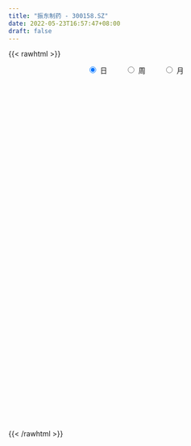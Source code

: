 ```yaml
---
title: "振东制药 - 300158.SZ"
date: 2022-05-23T16:57:47+08:00
draft: false
---
```

{{< rawhtml >}}
    <div style="text-align: center">
        <label style="padding: 1rem;"><input style="margin-right: .5rem" type="radio" name="period" value="D" checked onclick="period_change(this)">日</label>
        <label style="padding: 1rem;"><input style="margin-right: .5rem" type="radio" name="period" value="W" onclick="period_change(this)">周</label>
        <label style="padding: 1rem;"><input style="margin-right: .5rem" type="radio" name="period" value="M" onclick="period_change(this)">月</label>
    </div>
    <div id="chart" style="height: 700px;"></div> 
    <script type="text/javascript">
        const D_v = [187372.11,435816.3,481712.44,373388.53,862903.85,684160.0600000001,490644.81,270395.59,404638.07,330058.01,315285.0,208028.42,206273.0,230568.99,181772.31,1501923.1899999999,1942262.3,1298292.6599999999,802244.9,701456.05,414186.06,591129.63,515499.44,567200.35,331529.0,250681.24,315321.6,1259534.3400000001,1371153.25,1071301.6499999999,1001221.05,903394.89,1017402.41,678546.25,558530.2,1041374.0,597211.0,473704.04,517817.9,332026.0,816526.04,617805.73,520597.0,738747.05,929931.6800000001,537298.26,299850.9,371701.0,325880.0,388820.2,416044.11,279428.14,263139.0,370698.0,380122.64,363504.69,257980.21,386065.19,307469.89,277638.71,483541.0,310910.9,267253.0,490697.0,255693.25,203969.0,193913.51,438250.91,443692.0,867747.37,644217.02,341361.04,584770.37,396962.0,269991.0,300905.0,297511.02,257418.0,209045.26,167449.11,212184.0,288169.0,416646.0,504096.13,366998.0,330734.8,271011.82,291546.04,427141.09,351601.02,347449.02,270726.02,320759.83,254305.01,287122.0,245886.0,206263.0,202405.01,175539.4,242186.01,175001.12,186436.31,124552.4,142821.0,145856.4,120983.0,142077.15,181657.0,143133.0,138695.0,85225.0,155113.0,168580.5,271656.02,366972.0,246385.0,189763.0,102504.88,187600.0,341066.0,414706.05,291763.55,205672.55,137992.0,295846.75,330180.52,267515.52,248275.79,383242.96,215072.0,261087.15,283921.04,173009.04,200755.0,141848.0,224167.0,272110.0,210445.11,203222.11,134452.0,216558.54,192479.0,144559.1,608239.15,289512.1,246535.0,234774.0,181329.39,153411.24,157407.0,169106.24,448786.65,231062.02,133247.47,489730.41,604360.6800000001,663703.4,834064.7,595020.02,628591.99,955981.9300000001,604255.0,451486.6,765331.83,597882.62,558477.55,904820.67,687654.26,604332.5,447002.9,493053.49,285588.0,326569.0,248323.79,250394.0,227035.65,265625.0,233448.02,171782.0,595179.97,390287.12,431991.5,294416.54,381000.05,298350.0,266950.64,190004.0,211497.02,147691.33,261294.04,272364.31,213767.52,435363.18,287400.53,1644916.47,1191069.0800000001,691601.86,806702.87,620867.66,528670.0,498723.64,507465.0,384354.22,675053.7,785326.14,739798.0,617625.0,1093040.03,648646.36,837376.77,634498.63,481948.09,1083789.9099999999,1095014.75,931453.91,1167681.71,1149812.3,2173372.6099999999,2517256.1699999999,1999877.04,1782473.8799999999,1928100.24,1366351.78,1049812.27,1310263.26,897780.25,705818.03,699227.24,520066.95,737002.01,539259.7,951371.95,677139.0,1335858.78,1432089.26,967856.49,1266192.01,1010327.92,1135921.29,1094292.5900000001,901185.71,933103.59,626525.9300000001,656747.87,1389547.75,1016556.8,503788.8,392892.41,382191.42,359781.8]
const D_histogram = [0.0,0.0071092877,0.0149671367,0.0119480778,0.0415798236,0.0464281196,0.0420133098,0.0290883534,0.0251805945,0.0209136952,0.0136876195,0.0073858484,-0.0028221594,-0.0039028938,-0.0025540897,0.0525384288,0.0793028677,0.0622667211,0.0521092154,0.0255723129,0.0121573302,0.0119692768,0.0051782867,-0.0207552519,-0.0448038313,-0.0557591118,-0.0544495768,0.0035317634,0.0488928046,0.0939311587,0.1361921857,0.174665268,0.167097482,0.1541920842,0.1205185698,0.0969016711,0.0666993738,0.0409929599,0.0150381641,-0.0131028033,-0.0329466817,-0.0330539097,-0.0418077496,-0.0453565119,-0.0343193497,-0.0458216886,-0.0625880443,-0.0638845205,-0.0634271042,-0.0579143558,-0.0666526901,-0.0779633625,-0.088673429,-0.1135916514,-0.1400937648,-0.1323055706,-0.1208792873,-0.0978980198,-0.072497722,-0.0505829532,-0.0175018645,-0.0117270442,0.0011180494,0.0162764648,0.0234249508,0.0256034751,0.0264088962,0.0430416974,0.0527979937,0.0259525083,-0.0004243647,-0.029437908,-0.0210997362,-0.0127710379,-0.0110843778,-0.0227371349,-0.0344172179,-0.0473446067,-0.0463495672,-0.0485724618,-0.0415509866,-0.0275727965,-0.0027055556,0.0276893161,0.0440655601,0.0578885464,0.0601350927,0.064564826,0.0714322294,0.0778432835,0.0659560048,0.0474504008,0.022742037,-0.0026642383,-0.0349494129,-0.0673425964,-0.0921189517,-0.1193618531,-0.1202087467,-0.105162787,-0.0943104673,-0.09130349,-0.0819888798,-0.0704772283,-0.0677443903,-0.0598197223,-0.044542107,-0.02487015,-0.0116828445,-0.0051647228,0.0012148745,0.0100869167,0.0171166304,0.0041216369,0.0234666289,0.0386887597,0.0397447717,0.0395551638,0.0355945254,0.042019908,0.0603617627,0.0743840855,0.080416508,0.0770550049,0.0818971031,0.0836675773,0.0822592821,0.0836014596,0.0611348816,0.0427676507,0.0249187086,0.0145914447,0.008025314,0.0022024478,-0.0033393445,-0.0088982401,-0.0049153706,-0.0029288663,-0.0047225585,-0.0058643452,-0.0104108057,-0.0134277069,-0.0133507158,0.0037528286,0.0116692912,0.0109608068,0.0092300409,0.0015803009,-0.0040340069,-0.010985507,-0.0159542329,-0.0422237045,-0.0531588935,-0.0571899323,-0.0473175062,-0.0169894574,0.0192607353,0.0495056274,0.0635923525,0.0793039598,0.1081569269,0.0992555893,0.0936642035,0.08682558,0.0808272354,0.0783958684,0.0893234629,0.0597420119,0.0455475555,0.0246302465,-0.0086948495,-0.0290762861,-0.0445880801,-0.0580729543,-0.073819645,-0.0977696543,-0.0996261997,-0.1116123649,-0.1091346014,-0.1174025327,-0.1103193553,-0.0791519361,-0.0586441913,-0.0647129581,-0.0651034252,-0.0637060484,-0.0567446295,-0.0543107466,-0.0464540511,-0.0287014615,-0.0260204097,-0.0163511339,-0.0154009021,-0.0063243833,0.0695872202,0.1045262748,0.1287285192,0.1412311557,0.1323024898,0.1042746756,0.0567644664,0.0081536573,-0.0138432944,-0.0097037584,0.0038133925,0.0035435035,0.0082441627,0.0415454859,0.0574093316,0.0837301936,0.0708154304,0.0610359999,0.0914965862,0.1274024478,0.1169151777,0.1544182912,0.1506768818,0.2399951459,0.3586018317,0.4059190823,0.363353688,0.3450716508,0.2503290746,0.1708601209,0.0425377702,-0.0276480743,-0.0834032369,-0.1513024234,-0.1903556221,-0.2399395882,-0.2842348709,-0.3431393519,-0.4044205556,-0.3415611565,-0.2821350093,-0.2530961227,-0.1740663415,-0.0970926801,-0.0538884421,-0.0437563418,-0.0566991587,-0.0794681139,-0.0891522464,-0.1071549804,-0.0596224381,-0.0742014061,-0.0935921065,-0.1064726034,-0.1073347983,-0.0984597891]
const D_fast = [0.0,0.0088866097,0.0204862428,0.0204542033,0.0604809051,0.0769362309,0.0830247485,0.0773718806,0.0797592703,0.0807207948,0.076916624,0.072461315,0.0615477673,0.0594913095,0.0602015912,0.1284287168,0.1750188726,0.1735494064,0.1764192046,0.1562753803,0.1458997302,0.1487039959,0.1432075775,0.1120852259,0.0768356886,0.0519406302,0.039637771,0.098502052,0.1560862944,0.2246074382,0.3009165116,0.3830559109,0.4172624955,0.4429051187,0.4393612467,0.4399697658,0.4264423119,0.410984138,0.3887888833,0.357372215,0.3292916662,0.3209209608,0.3017151835,0.2868272932,0.289284618,0.2663268569,0.2339134901,0.2166458838,0.201246524,0.1922806835,0.1668791767,0.1360776636,0.1031992399,0.0498831046,-0.0116424499,-0.0369306484,-0.0557241869,-0.0572174243,-0.0499415571,-0.0406725265,-0.011966904,-0.0091238447,0.0040007613,0.0232282928,0.0362330165,0.0448124096,0.0522200547,0.0796132803,0.102569075,0.0822117166,0.0557287525,0.0193557322,0.02241897,0.0275549088,0.0264704745,0.0091334336,-0.0111509538,-0.0359144943,-0.0465068467,-0.0608728566,-0.0642391282,-0.0571541372,-0.0329632851,0.0043539156,0.0317465496,0.0600416725,0.077321992,0.0978929318,0.1226183925,0.1484902676,0.15309199,0.1464489863,0.1274261317,0.1013537968,0.0603312689,0.0111024363,-0.0367036568,-0.0937870215,-0.1246861018,-0.1359308388,-0.148656136,-0.1684750311,-0.1796576409,-0.1857652965,-0.1999685561,-0.2069988187,-0.2028567302,-0.1894023106,-0.1791357162,-0.1739087752,-0.1672254592,-0.155831688,-0.1445228166,-0.1564874009,-0.1312757516,-0.1063814309,-0.095389226,-0.085690043,-0.0807520501,-0.0638216904,-0.030389395,0.0022289492,0.0283654986,0.0442677468,0.0695841207,0.0922714892,0.1114280145,0.133670557,0.1264876993,0.1188123812,0.1071931162,0.1005137135,0.0959539113,0.090681657,0.0843050286,0.076521573,0.0792755998,0.0805298875,0.0775555558,0.0749476827,0.0677985208,0.0614246929,0.058164005,0.0762057565,0.0870395419,0.0890712593,0.0896480036,0.0823933388,0.0757705292,0.0660726524,0.0571153683,0.0202899706,-0.0039349419,-0.0222634637,-0.0242204142,0.0018602703,0.0429256468,0.0855469458,0.1155317591,0.1510693562,0.2069615551,0.2228741148,0.2406987799,0.2555665514,0.2697750157,0.2869426157,0.3202010759,0.305555128,0.3027475604,0.2879878131,0.2524890046,0.2248384965,0.1981796825,0.1701765698,0.1359749678,0.087582545,0.0608194497,0.0209301932,-0.0038756937,-0.0414942581,-0.0619909196,-0.0506114844,-0.0447647874,-0.0670117937,-0.0836781172,-0.0982072525,-0.1054319909,-0.1165757946,-0.1203326119,-0.1097553876,-0.1135794383,-0.1079979459,-0.1108979397,-0.1034025167,-0.0100941082,0.0509765151,0.1073608893,0.1551713148,0.1793182713,0.177359126,0.1440400334,0.0974676386,0.0720098633,0.0737234597,0.0881939587,0.0888099456,0.0955716454,0.1392593402,0.1694755188,0.2167289292,0.2215180236,0.226997593,0.2803323258,0.3480887994,0.3668303237,0.44293801,0.4768658211,0.6261828717,0.8344400154,0.9832370366,1.0315100642,1.0994959398,1.0673356322,1.0305817088,0.9128938006,0.8357959375,0.7591899657,0.6534651733,0.5668230691,0.457254206,0.3419002055,0.1972108866,0.0348245439,0.0122936539,0.0011860489,-0.0330490953,0.0024641006,0.055164592,0.0848967195,0.0840897342,0.0569721277,0.014336144,-0.01763605,-0.0624275291,-0.0298005964,-0.0629299159,-0.1057186429,-0.1452172907,-0.1729131852,-0.1886531232]
const D_slow = [0.0,0.0017773219,0.0055191061,0.0085061256,0.0189010815,0.0305081114,0.0410114388,0.0482835272,0.0545786758,0.0598070996,0.0632290045,0.0650754666,0.0643699267,0.0633942033,0.0627556809,0.075890288,0.095716005,0.1112826852,0.1243099891,0.1307030673,0.1337423999,0.1367347191,0.1380292908,0.1328404778,0.12163952,0.107699742,0.0940873478,0.0949702887,0.1071934898,0.1306762795,0.1647243259,0.2083906429,0.2501650134,0.2887130345,0.3188426769,0.3430680947,0.3597429382,0.3699911781,0.3737507192,0.3704750183,0.3622383479,0.3539748705,0.3435229331,0.3321838051,0.3236039677,0.3121485455,0.2965015344,0.2805304043,0.2646736282,0.2501950393,0.2335318668,0.2140410261,0.1918726689,0.163474756,0.1284513148,0.0953749222,0.0651551004,0.0406805954,0.0225561649,0.0099104266,0.0055349605,0.0026031995,0.0028827118,0.006951828,0.0128080657,0.0192089345,0.0258111585,0.0365715829,0.0497710813,0.0562592084,0.0561531172,0.0487936402,0.0435187062,0.0403259467,0.0375548522,0.0318705685,0.023266264,0.0114301124,-0.0001572794,-0.0123003949,-0.0226881415,-0.0295813407,-0.0302577296,-0.0233354005,-0.0123190105,0.0021531261,0.0171868993,0.0333281058,0.0511861631,0.070646984,0.0871359852,0.0989985854,0.1046840947,0.1040180351,0.0952806819,0.0784450328,0.0554152948,0.0255748316,-0.0044773551,-0.0307680519,-0.0543456687,-0.0771715412,-0.0976687611,-0.1152880682,-0.1322241658,-0.1471790964,-0.1583146231,-0.1645321606,-0.1674528717,-0.1687440524,-0.1684403338,-0.1659186046,-0.161639447,-0.1606090378,-0.1547423806,-0.1450701906,-0.1351339977,-0.1252452068,-0.1163465754,-0.1058415984,-0.0907511577,-0.0721551364,-0.0520510094,-0.0327872581,-0.0123129824,0.008603912,0.0291687325,0.0500690974,0.0653528178,0.0760447304,0.0822744076,0.0859222688,0.0879285973,0.0884792092,0.0876443731,0.0854198131,0.0841909704,0.0834587538,0.0822781142,0.0808120279,0.0782093265,0.0748523998,0.0715147208,0.072452928,0.0753702507,0.0781104525,0.0804179627,0.0808130379,0.0798045362,0.0770581594,0.0730696012,0.0625136751,0.0492239517,0.0349264686,0.0230970921,0.0188497277,0.0236649115,0.0360413184,0.0519394065,0.0717653965,0.0988046282,0.1236185255,0.1470345764,0.1687409714,0.1889477803,0.2085467473,0.2308776131,0.245813116,0.2572000049,0.2633575666,0.2611838542,0.2539147826,0.2427677626,0.2282495241,0.2097946128,0.1853521992,0.1604456493,0.1325425581,0.1052589078,0.0759082746,0.0483284357,0.0285404517,0.0138794039,-0.0022988356,-0.0185746919,-0.034501204,-0.0486873614,-0.0622650481,-0.0738785608,-0.0810539262,-0.0875590286,-0.0916468121,-0.0954970376,-0.0970781334,-0.0796813284,-0.0535497597,-0.0213676299,0.013940159,0.0470157815,0.0730844504,0.087275567,0.0893139813,0.0858531577,0.0834272181,0.0843805662,0.0852664421,0.0873274828,0.0977138542,0.1120661872,0.1329987356,0.1507025932,0.1659615931,0.1888357397,0.2206863516,0.249915146,0.2885197188,0.3261889393,0.3861877258,0.4758381837,0.5773179543,0.6681563763,0.754424289,0.8170065576,0.8597215879,0.8703560304,0.8634440118,0.8425932026,0.8047675967,0.7571786912,0.6971937942,0.6261350764,0.5403502385,0.4392450996,0.3538548104,0.2833210581,0.2200470274,0.1765304421,0.152257272,0.1387851615,0.1278460761,0.1136712864,0.0938042579,0.0715161963,0.0447274512,0.0298218417,0.0112714902,-0.0121265364,-0.0387446873,-0.0655783869,-0.0901933341]
const D_data = [['2021-05-12', 4.0325, 4.0102, 3.9211, 4.0547],['2021-05-13', 4.0102, 4.1216, 3.9953, 4.2033],['2021-05-14', 4.1661, 4.181, 4.1439, 4.3444],['2021-05-17', 4.181, 4.0696, 4.0102, 4.2256],['2021-05-18', 4.0696, 4.5746, 3.9953, 4.6934],['2021-05-19', 4.4335, 4.3964, 4.3369, 4.4855],['2021-05-20', 4.3889, 4.3221, 4.2701, 4.5003],['2021-05-21', 4.2701, 4.2033, 4.1958, 4.3444],['2021-05-24', 4.3518, 4.2998, 4.2701, 4.4929],['2021-05-25', 4.2478, 4.2998, 4.1958, 4.3369],['2021-05-26', 4.3595, 4.2542, 4.2542, 4.4196],['2021-05-27', 4.2392, 4.2467, 4.2242, 4.3144],['2021-05-28', 4.2392, 4.164, 4.1265, 4.2768],['2021-05-31', 4.2166, 4.2542, 4.2091, 4.3519],['2021-06-01', 4.2542, 4.2918, 4.2091, 4.3068],['2021-06-02', 5.1487, 5.1487, 4.9683, 5.1487],['2021-06-03', 5.4117, 5.081, 4.9307, 5.4418],['2021-06-04', 4.9382, 4.63, 4.63, 5.1261],['2021-06-07', 4.6376, 4.7052, 4.5699, 4.7954],['2021-06-08', 4.6601, 4.4497, 4.4497, 4.6977],['2021-06-09', 4.5098, 4.5398, 4.4572, 4.5774],['2021-06-10', 4.63, 4.6977, 4.5774, 4.8631],['2021-06-11', 4.6451, 4.6225, 4.5624, 4.8255],['2021-06-15', 4.3745, 4.3068, 4.2768, 4.4497],['2021-06-16', 4.2918, 4.1866, 4.134, 4.3144],['2021-06-17', 4.134, 4.2317, 4.1189, 4.2768],['2021-06-18', 4.2542, 4.3294, 4.2542, 4.4046],['2021-06-21', 4.3895, 5.1938, 4.367, 5.1938],['2021-06-22', 5.3065, 5.3516, 5.1261, 5.5395],['2021-06-23', 5.4117, 5.6673, 5.4042, 5.7725],['2021-06-24', 5.6598, 5.983, 5.6598, 6.5091],['2021-06-25', 6.0356, 6.3062, 5.8778, 6.4039],['2021-06-28', 6.2611, 5.983, 5.9003, 6.5016],['2021-06-29', 6.0882, 6.0281, 5.6372, 6.1108],['2021-06-30', 6.0657, 5.7951, 5.7575, 6.1258],['2021-07-01', 5.9003, 5.9003, 5.7049, 6.3813],['2021-07-02', 5.8702, 5.7876, 5.7124, 6.0882],['2021-07-05', 5.7575, 5.7876, 5.7199, 6.0055],['2021-07-06', 5.8477, 5.7199, 5.5019, 5.8627],['2021-07-07', 5.7575, 5.5996, 5.5621, 5.7725],['2021-07-08', 5.7199, 5.6072, 5.5921, 6.0732],['2021-07-09', 5.6297, 5.8251, 5.5996, 5.9755],['2021-07-12', 5.7951, 5.7124, 5.6898, 5.9153],['2021-07-13', 5.8251, 5.7575, 5.6898, 6.0657],['2021-07-14', 5.6447, 5.9755, 5.3817, 6.1634],['2021-07-15', 5.8627, 5.7049, 5.6297, 5.9379],['2021-07-16', 5.6372, 5.5621, 5.4944, 5.7349],['2021-07-19', 5.5245, 5.6974, 5.4869, 5.8251],['2021-07-20', 5.7049, 5.7049, 5.6523, 5.9304],['2021-07-21', 5.6748, 5.7725, 5.6523, 5.9003],['2021-07-22', 5.7349, 5.5696, 5.5245, 5.7725],['2021-07-23', 5.5245, 5.4568, 5.3967, 5.6147],['2021-07-26', 5.4869, 5.3666, 5.2689, 5.6072],['2021-07-27', 5.3291, 5.0359, 4.9683, 5.3892],['2021-07-28', 5.0059, 4.7954, 4.6601, 5.0585],['2021-07-29', 4.8555, 5.081, 4.8555, 5.1562],['2021-07-30', 5.1111, 5.0885, 4.9683, 5.1487],['2021-08-02', 5.081, 5.2464, 4.9608, 5.3441],['2021-08-03', 5.2088, 5.3441, 5.1863, 5.4042],['2021-08-04', 5.3591, 5.3817, 5.2464, 5.4644],['2021-08-05', 5.4117, 5.6447, 5.3892, 5.6974],['2021-08-06', 5.5621, 5.3967, 5.3591, 5.5771],['2021-08-09', 5.3366, 5.532, 5.3215, 5.6297],['2021-08-10', 5.6974, 5.6447, 5.5771, 5.9755],['2021-08-11', 5.6447, 5.6222, 5.5621, 5.6974],['2021-08-12', 5.6447, 5.6072, 5.5395, 5.75],['2021-08-13', 5.6372, 5.6222, 5.5395, 5.7049],['2021-08-16', 5.6673, 5.9003, 5.6598, 6.0431],['2021-08-17', 5.9003, 5.9304, 5.7425, 6.0882],['2021-08-18', 6.1032, 5.4644, 5.2614, 6.2611],['2021-08-19', 5.3666, 5.3441, 5.0059, 5.517],['2021-08-20', 5.3366, 5.1562, 5.1186, 5.3967],['2021-08-23', 5.1938, 5.5546, 5.1261, 5.6372],['2021-08-24', 5.5621, 5.5921, 5.4644, 5.6974],['2021-08-25', 5.5696, 5.532, 5.4944, 5.6372],['2021-08-26', 5.5546, 5.3291, 5.314, 5.5546],['2021-08-27', 5.299, 5.2464, 5.1412, 5.3215],['2021-08-30', 5.2389, 5.1336, 5.1036, 5.314],['2021-08-31', 5.1111, 5.2389, 5.081, 5.2764],['2021-09-01', 5.2163, 5.1562, 5.1186, 5.2539],['2021-09-02', 5.1186, 5.2464, 5.081, 5.2915],['2021-09-03', 5.3215, 5.3591, 5.299, 5.5095],['2021-09-06', 5.4794, 5.5846, 5.3742, 5.6372],['2021-09-07', 5.547, 5.8101, 5.517, 5.998],['2021-09-08', 5.8101, 5.7876, 5.6974, 5.9228],['2021-09-09', 5.7876, 5.8778, 5.75, 5.9755],['2021-09-10', 5.8477, 5.8251, 5.765, 5.9755],['2021-09-13', 5.871, 5.9243, 5.8177, 6.0081],['2021-09-14', 5.9243, 6.0462, 5.8939, 6.2289],['2021-09-15', 5.97, 6.1452, 5.9243, 6.2518],['2021-09-16', 6.0995, 5.97, 5.9396, 6.2061],['2021-09-17', 6.0005, 5.8634, 5.772, 6.0005],['2021-09-22', 5.5741, 5.7111, 5.4903, 5.7568],['2021-09-23', 5.8863, 5.5893, 5.5588, 5.8863],['2021-09-24', 5.5969, 5.3456, 5.3075, 5.6045],['2021-09-27', 5.338, 5.14, 5.0791, 5.3761],['2021-09-28', 5.1019, 5.0258, 4.9877, 5.1781],['2021-09-29', 4.9953, 4.7745, 4.7593, 5.0562],['2021-09-30', 4.8583, 4.9344, 4.843, 5.0106],['2021-10-08', 4.9953, 5.0791, 4.9344, 5.2009],['2021-10-11', 5.0791, 5.0106, 4.9725, 5.1095],['2021-10-12', 5.0715, 4.8659, 4.805, 5.0791],['2021-10-13', 4.8735, 4.8963, 4.7821, 4.9039],['2021-10-14', 4.8963, 4.9039, 4.8506, 4.9877],['2021-10-15', 4.8887, 4.7593, 4.7593, 4.8887],['2021-10-18', 4.7821, 4.7821, 4.6831, 4.8735],['2021-10-19', 4.805, 4.8735, 4.7897, 4.9116],['2021-10-20', 4.8735, 4.9725, 4.8278, 5.0106],['2021-10-21', 4.9725, 4.942, 4.9116, 4.9953],['2021-10-22', 4.9344, 4.8811, 4.8735, 4.9801],['2021-10-25', 4.8583, 4.8887, 4.8354, 4.8963],['2021-10-26', 4.9039, 4.942, 4.8735, 5.0562],['2021-10-27', 4.9573, 4.9496, 4.8126, 5.0182],['2021-10-28', 4.942, 4.6679, 4.6679, 4.942],['2021-10-29', 4.6831, 5.0791, 4.645, 5.1552],['2021-11-01', 5.1172, 5.1248, 4.9801, 5.1629],['2021-11-02', 5.0791, 5.0029, 4.8811, 5.1019],['2021-11-03', 5.0182, 5.0029, 4.9496, 5.0562],['2021-11-04', 5.0029, 4.9573, 4.9039, 5.0182],['2021-11-05', 5.0182, 5.1095, 4.9192, 5.2085],['2021-11-08', 5.0943, 5.3532, 5.0106, 5.4446],['2021-11-09', 5.3761, 5.4294, 5.3151, 5.5817],['2021-11-10', 5.3532, 5.437, 5.3075, 5.4522],['2021-11-11', 5.3761, 5.3837, 5.3608, 5.4751],['2021-11-12', 5.3837, 5.5512, 5.2923, 5.6121],['2021-11-15', 5.5664, 5.5969, 5.5512, 5.7873],['2021-11-16', 5.6197, 5.6274, 5.5893, 5.7644],['2021-11-17', 5.8482, 5.734, 5.635, 5.9319],['2021-11-18', 5.7187, 5.4446, 5.4446, 5.7263],['2021-11-19', 5.4141, 5.437, 5.3761, 5.5055],['2021-11-22', 5.4218, 5.3837, 5.2999, 5.4294],['2021-11-23', 5.3761, 5.4294, 5.3456, 5.5969],['2021-11-24', 5.4141, 5.4522, 5.3532, 5.4751],['2021-11-25', 5.4598, 5.4446, 5.4141, 5.5207],['2021-11-26', 5.4522, 5.4294, 5.3837, 5.4751],['2021-11-29', 5.4674, 5.4065, 5.3989, 5.5436],['2021-11-30', 5.3913, 5.5284, 5.3837, 5.5741],['2021-12-01', 5.4903, 5.5284, 5.4294, 5.536],['2021-12-02', 5.4903, 5.4903, 5.4674, 5.6426],['2021-12-03', 5.5131, 5.4979, 5.4522, 5.5207],['2021-12-06', 5.4979, 5.4446, 5.4141, 5.5817],['2021-12-07', 5.4751, 5.4446, 5.3456, 5.4903],['2021-12-08', 5.4446, 5.4751, 5.4218, 5.5284],['2021-12-09', 5.4751, 5.7416, 5.4674, 5.8786],['2021-12-10', 5.7568, 5.7111, 5.673, 5.8634],['2021-12-13', 5.734, 5.6426, 5.5893, 5.734],['2021-12-14', 5.7111, 5.6426, 5.6045, 5.7492],['2021-12-15', 5.5969, 5.5588, 5.5131, 5.673],['2021-12-16', 5.5588, 5.5588, 5.5207, 5.5969],['2021-12-17', 5.5741, 5.5131, 5.4674, 5.5741],['2021-12-20', 5.4827, 5.5055, 5.4598, 5.6121],['2021-12-21', 5.2542, 5.14, 5.041, 5.2695],['2021-12-22', 5.1629, 5.2009, 5.0867, 5.239],['2021-12-23', 5.1781, 5.2085, 5.1324, 5.2085],['2021-12-24', 5.2162, 5.3608, 5.1629, 5.5512],['2021-12-27', 5.3304, 5.7035, 5.3075, 5.8177],['2021-12-28', 5.6807, 5.9624, 5.635, 6.0538],['2021-12-29', 5.9624, 6.0995, 5.9319, 6.5031],['2021-12-30', 6.1756, 6.069, 5.8253, 6.2137],['2021-12-31', 6.1071, 6.2365, 6.0766, 6.5031],['2022-01-04', 6.4269, 6.6097, 6.3203, 6.9143],['2022-01-05', 6.6021, 6.2898, 6.2061, 6.6097],['2022-01-06', 6.2442, 6.3888, 6.1832, 6.4878],['2022-01-07', 6.4726, 6.4345, 6.4117, 7.0666],['2022-01-10', 6.465, 6.5031, 6.2898, 6.7315],['2022-01-11', 6.4269, 6.6173, 6.4041, 6.762],['2022-01-12', 6.564, 6.9066, 6.4802, 7.2874],['2022-01-13', 6.8077, 6.4421, 6.3965, 6.8457],['2022-01-14', 6.3965, 6.5944, 6.3965, 6.8381],['2022-01-17', 6.6249, 6.4802, 6.3584, 6.6477],['2022-01-18', 6.4802, 6.2213, 6.168, 6.5259],['2022-01-19', 6.1756, 6.2594, 6.1756, 6.3888],['2022-01-20', 6.2746, 6.2289, 6.2213, 6.5259],['2022-01-21', 6.2365, 6.168, 6.0386, 6.3203],['2022-01-24', 6.1375, 6.0386, 5.9091, 6.1375],['2022-01-25', 6.0081, 5.7873, 5.7568, 6.069],['2022-01-26', 5.7416, 5.9396, 5.7187, 5.9853],['2022-01-27', 5.8863, 5.7111, 5.6883, 5.9243],['2022-01-28', 5.7035, 5.7949, 5.6578, 5.8863],['2022-02-07', 5.9167, 5.5664, 5.5284, 5.9624],['2022-02-08', 5.4522, 5.673, 5.4218, 5.734],['2022-02-09', 5.734, 6.0081, 5.6426, 6.0766],['2022-02-10', 6.0233, 5.9624, 5.9091, 6.1604],['2022-02-11', 5.9243, 5.6197, 5.6121, 5.9319],['2022-02-14', 5.5817, 5.6197, 5.5664, 5.7873],['2022-02-15', 5.5741, 5.5893, 5.5207, 5.7644],['2022-02-16', 5.635, 5.6274, 5.5969, 5.673],['2022-02-17', 5.6274, 5.5436, 5.5284, 5.6274],['2022-02-18', 5.5284, 5.5893, 5.4979, 5.6045],['2022-02-21', 5.5817, 5.7416, 5.5588, 5.7568],['2022-02-22', 5.6807, 5.5741, 5.536, 5.7035],['2022-02-23', 5.5817, 5.6654, 5.5741, 5.6883],['2022-02-24', 5.635, 5.5588, 5.4141, 5.8482],['2022-02-25', 5.5588, 5.6654, 5.5588, 5.7263],['2022-02-28', 5.8025, 6.7467, 5.8025, 6.8],['2022-03-01', 6.6858, 6.5944, 6.3888, 6.8914],['2022-03-02', 6.6477, 6.7087, 6.465, 6.7772],['2022-03-03', 6.6401, 6.7696, 6.6249, 7.0666],['2022-03-04', 6.762, 6.6249, 6.5868, 6.8838],['2022-03-07', 6.5868, 6.3888, 6.3279, 6.7087],['2022-03-08', 6.3279, 6.0157, 5.97, 6.3508],['2022-03-09', 6.0233, 5.7797, 5.536, 6.0538],['2022-03-10', 5.9015, 5.9319, 5.8406, 6.0081],['2022-03-11', 5.8634, 6.2137, 5.8177, 6.267],['2022-03-14', 6.3203, 6.3888, 6.1909, 6.663],['2022-03-15', 6.3508, 6.267, 6.2518, 6.564],['2022-03-16', 6.4345, 6.3584, 6.0386, 6.5107],['2022-03-17', 6.3203, 6.8533, 6.2822, 7.1808],['2022-03-18', 6.8533, 6.8229, 6.701, 6.9447],['2022-03-21', 6.8153, 7.1427, 6.7087, 7.1884],['2022-03-22', 7.0285, 6.7696, 6.7391, 7.0437],['2022-03-23', 6.8229, 6.8229, 6.7391, 6.998],['2022-03-24', 6.7467, 7.4701, 6.6858, 7.9042],['2022-03-25', 7.5311, 7.8357, 7.493, 8.125],['2022-03-28', 7.6224, 7.4549, 7.2874, 7.8204],['2022-03-29', 7.4854, 8.2773, 7.3255, 8.3002],['2022-03-30', 7.9194, 8.0184, 7.6986, 8.3458],['2022-03-31', 8.5895, 9.6251, 8.4601, 9.6251],['2022-04-01', 9.7546, 10.8587, 9.7546, 11.5441],['2022-04-06', 11.5821, 10.7978, 10.6151, 11.9248],['2022-04-07', 10.7978, 10.082, 9.8536, 10.8511],['2022-04-08', 10.0059, 10.6075, 9.5566, 10.8816],['2022-04-11', 10.0516, 9.6937, 9.6023, 10.2648],['2022-04-12', 9.4728, 9.7013, 9.4119, 10.1125],['2022-04-13', 9.5947, 8.7342, 8.7342, 9.5947],['2022-04-14', 8.9931, 9.054, 8.8713, 9.2596],['2022-04-15', 9.1149, 8.9703, 8.8941, 9.2368],['2022-04-18', 9.0769, 8.5058, 8.4753, 9.1226],['2022-04-19', 8.5058, 8.5514, 8.3839, 8.6428],['2022-04-20', 8.4905, 8.1098, 7.9803, 8.5895],['2022-04-21', 8.0565, 7.8052, 7.7519, 8.1174],['2022-04-22', 6.8838, 7.1732, 6.8762, 7.3712],['2022-04-25', 7.0894, 6.5868, 6.5716, 7.1427],['2022-04-26', 6.899, 7.9042, 6.8762, 7.9042],['2022-04-27', 7.6224, 7.988, 7.493, 8.2773],['2022-04-28', 7.8052, 7.6681, 7.5158, 8.026],['2022-04-29', 7.7519, 8.4448, 7.691, 8.6504],['2022-05-05', 8.5286, 8.757, 8.2621, 8.7647],['2022-05-06', 8.4829, 8.62, 8.3002, 9.2749],['2022-05-09', 8.52, 8.33, 7.77, 8.52],['2022-05-10', 8.16, 8.01, 7.89, 8.39],['2022-05-11', 8.15, 7.75, 7.73, 8.31],['2022-05-12', 7.6, 7.77, 7.51, 7.95],['2022-05-13', 7.78, 7.52, 7.35, 7.87],['2022-05-16', 8.2, 8.36, 8.17, 9.0],['2022-05-17', 8.21, 7.62, 7.55, 8.35],['2022-05-18', 7.51, 7.4, 7.36, 7.55],['2022-05-19', 7.22, 7.31, 7.13, 7.35],['2022-05-20', 7.31, 7.33, 7.25, 7.46],['2022-05-23', 7.33, 7.38, 7.28, 7.39]]
const W_v = [136793.49,91089.39,126159.15,106401.89,148329.26,125808.0,84560.53,114306.42,110883.82,131132.98,89585.81,83038.75,131497.01,89239.84,97988.45,124721.4,91420.98,89778.01,87395.86,55394.31,85579.36,57388.37,58245.32,107071.08,165034.7,158942.33,155831.39,658834.53,453082.71,385331.72,253043.23,83858.81,385192.3,496547.68,398180.05,355573.05,424700.08,294909.42,316016.29,185834.53,171082.78,82557.56,171867.5,165044.39,151287.77,154300.72,197523.13,251999.99,257011.52,233251.92,225481.86,391717.02,279514.7,325903.64,277563.73,288441.51,295955.14,222632.48,237115.47,323265.12,247646.41,281433.15,244211.34,273785.3,240640.21,213222.59,246468.62,223828.3,430028.3200000001,272802.9,180653.4,300268.62,175804.12,153506.42,299134.39,194678.95,384410.43,156867.69,123517.05,153670.99,256470.28,614222.74,1046183.23,1474031.05,1053398.5299999998,1337146.4199999999,950341.5599999999,852757.65,1834328.7000000002,2572291.9700000002,1446881.4600000002,276342.91,688776.6399999999,668327.5499999999,480159.52,308934.86,195919.61,615961.6599999999,519365.43,849094.48,1003222.99,864497.2,497589.19,368966.15,326798.27,296733.19,430760.22,901556.03,842802.86,2315904.21,1945503.8200000001,669043.2999999999,788583.2000000001,80612.55,273586.93,578741.76,368329.5,345494.02,289957.42,320226.2,356158.77,417182.55,283645.46,329253.53,627577.79,631785.4299999999,967449.7,599876.67,539700.11,1635862.48,4888645.3499999996,1974246.0999999999,1602272.8,1308168.8099999998,992154.77,1047138.7699999999,979605.84,2612603.1899999999,1189617.4199999999,1371173.0899999999,6923062.1799999997,3911001.04,1510649.28,1390349.6299999999,1424156.6800000002,1237101.02,1110486.8,1508671.3600000003,809990.1999999998,2015386.1899999999,552476.59,1070655.1199999999,2423725.4299999997,2202480.6100000003,1974606.9899999998,3396781.2400000002,2264580.5,1581185.3600000001,2827335.23,2522694.2599999998,3151395.0100000002,3407792.9500000002,1541113.24,1086044.95,349090.72,147316.0,1200982.54,1385158.2000000002,1718819.8999999999,2044195.9199999999,1092612.02,1130739.3199999998,874646.42,654426.4600000001,528082.9,465783.69,626299.2200000001,998725.6600000001,1357799.1800000002,1482420.9000000001,1020132.86,975108.22,695431.28,430433.5699999999,314604.45,840917.7899999999,663091.62,736600.8700000001,508193.8,1195970.47,790088.4999999999,514207.04,497154.2,1166173.8299999998,983903.7400000001,273255.4,1593602.1299999999,2681492.8399999999,1464282.5,5154819.4500000002,3024516.0800000001,1464732.1899999999,5606605.1799999997,3893063.8600000003,2757879.71,3026424.8900000001,1781873.4500000002,1635444.54,1765625.6899999999,1411525.76,2735268.3399999999,1850139.3900000001,1134265.3700000001,1889486.75,1688463.1899999999,862186.8400000001,830093.41,242186.01,774667.23,726545.15,1047546.52,1067318.8799999999,1345980.8999999999,1444286.79,1060620.23,1044396.22,1451347.8900000001,973456.63,1471932.79,3325740.79,2777055.3600000003,3353167.5999999996,1800537.1800000002,1148284.6699999999,2092875.1799999999,1114492.99,1470189.5800000001,4955157.9399999995,2594266.5600000001,3884435.5299999998,4132628.1499999999,7939576.6999999993,5710451.1600000001,5330025.5899999999,3446927.8499999996,5679135.54,2146249.21,4211855.6900000004,3684977.1799999997,359781.8]
const W_histogram = [0.0,-0.0159288889,-0.0105165837,-0.0126072713,-0.0166777422,-0.0034730948,0.0016039714,0.0062437469,0.0080034915,0.0099535811,0.0034741305,-0.0100757937,0.0036019603,0.0027006173,0.003009026,-0.0306194784,-0.0478463329,-0.0767296712,-0.1018680216,-0.1071802256,-0.1159377831,-0.1104323448,-0.1009507671,-0.0922880778,-0.0714976347,-0.0564451979,-0.0599384308,-0.0159407837,-0.0163629955,-0.0267685402,-0.0193911117,-0.0077770384,0.0115300962,0.0547615561,0.0656249345,0.0531394696,0.078787553,0.0900347983,0.079048535,0.0491298971,0.0282464633,0.0128886217,0.0155863462,0.012327254,0.0019609419,-0.0209875269,-0.0269078265,-0.0747840891,-0.1195632615,-0.1358369433,-0.149514291,-0.1562818151,-0.1547144414,-0.1396752462,-0.1415510943,-0.1273023643,-0.1236085277,-0.1090582702,-0.0976115613,-0.0696997552,-0.0449869691,-0.0145505081,0.0165070868,0.0251518727,0.024401093,0.0304320485,0.0440806293,0.0527661309,0.0760873489,0.0832288441,0.0867042264,0.0875083403,0.0788788319,0.0683679645,0.0660011614,0.0719927698,0.0705367734,0.0685594318,0.061499354,0.0524279486,0.0523117552,0.0722585681,0.1256446777,0.1776447621,0.1969975447,0.1793950691,0.1616840256,0.1421163755,0.1559102587,0.147729104,0.1235180963,0.091192047,0.0576084949,0.047412749,0.0184854614,-0.0056726679,-0.036845206,-0.0284169436,-0.0223162322,-0.0038587724,0.043465794,0.034438733,0.017730045,0.0153578181,0.0168979109,-0.0031862292,-0.0075820333,0.0074969841,0.0194116973,0.0343157353,0.0042022364,-0.0196858822,-0.0487006283,-0.0703749363,-0.0786340773,-0.0703613317,-0.0736086842,-0.0780971287,-0.0791913146,-0.0877864036,-0.084930951,-0.071568024,-0.0653094247,-0.0636829131,-0.0489262613,-0.038816648,-0.0259602315,-0.0171534251,-0.0070890595,0.0098316876,0.0597327107,0.0641438641,0.0706616508,0.0545185908,0.0516592661,0.0360280496,0.0159433167,0.0208552527,0.0176510729,0.0268587751,0.0761873471,0.0718071891,0.0502752035,0.0387265977,0.0198679539,0.0062925474,-0.0136062048,-0.0204269914,-0.026630238,-0.020790343,-0.0184587405,-0.0071360234,0.0177006993,0.0158420517,0.015621877,0.0425060264,0.0516936462,0.0567778939,0.0503618728,0.0672854134,0.0878480483,0.0667641015,0.0484884891,0.0186020335,-0.0104005371,-0.0211910779,-0.0090590394,-0.0063917724,-0.008831212,-0.0242789845,-0.0342195518,-0.0401092155,-0.0506476085,-0.0601069586,-0.0725265165,-0.0689202757,-0.0647846414,-0.0665383558,-0.0712739439,-0.112535624,-0.1320945598,-0.138147388,-0.145524109,-0.133579763,-0.108902532,-0.0801362536,-0.0543953886,-0.0350947131,-0.0183883919,0.0072302838,0.0247524073,0.0248461247,0.0291239715,0.0527985615,0.0654627589,0.0633098686,0.0850108985,0.096636244,0.0971855042,0.1227892557,0.1322569607,0.1125868264,0.2202879068,0.2424242495,0.2447063174,0.2146895377,0.1755767198,0.1156288196,0.0886735695,0.0783306863,0.0346338578,0.0077385296,-0.0057977864,0.0123086586,0.0219761347,-0.0096916474,-0.0587824388,-0.0806099982,-0.1136648336,-0.1235829735,-0.1133349789,-0.101421986,-0.0626105367,-0.0443077536,-0.0329149181,-0.021518791,-0.0014345431,-0.0031961526,-0.0156342239,0.0315281216,0.070253436,0.0990689628,0.0825205748,0.0416198581,0.0001343123,-0.0303025606,-0.0453531414,0.0065089772,0.0101022744,0.0483497619,0.1319594383,0.3676038041,0.4763980624,0.4104448664,0.2272807957,0.1755722288,0.1385982222,0.0311016128,-0.0569588606,-0.112774805]
const W_fast = [0.0,-0.0199111111,-0.0171279519,-0.0223704573,-0.0306103638,-0.01827399,-0.0127959309,-0.0065952188,-0.0028346013,0.0016038836,-0.0040070343,-0.0200759069,-0.0054976629,-0.0057238516,-0.0046631863,-0.0459465604,-0.0751349981,-0.1232007542,-0.17380611,-0.2059133704,-0.2436553737,-0.2657580215,-0.2815141357,-0.2959234658,-0.2930074313,-0.292066294,-0.3105441346,-0.2705316834,-0.2750446441,-0.2921423239,-0.2896126733,-0.2799428596,-0.2577532009,-0.2008313521,-0.17356174,-0.1727623375,-0.1274173658,-0.0936614209,-0.0848855505,-0.1025217141,-0.1163435321,-0.1284792182,-0.1218849072,-0.1220621859,-0.1319382625,-0.160133613,-0.1727808692,-0.2393531541,-0.3140231419,-0.3642560595,-0.41531198,-0.4611499579,-0.4982611946,-0.5181408108,-0.5554044326,-0.5729812937,-0.6001895889,-0.612903899,-0.6258600804,-0.6153732131,-0.6019071693,-0.5751083353,-0.5399239687,-0.5249912146,-0.519641721,-0.5060027535,-0.4813340153,-0.459456981,-0.4171139258,-0.3891652196,-0.3640137806,-0.3413325816,-0.3302423821,-0.3236612584,-0.3095277711,-0.2855379703,-0.2693597734,-0.254197257,-0.2458824963,-0.2418469145,-0.2288851691,-0.1908737142,-0.1060764352,-0.0096651603,0.0589370085,0.0861833001,0.1088932631,0.1248547069,0.1776261548,0.206377276,0.2130457924,0.2035177548,0.1843363265,0.1859937678,0.1616878456,0.1361115493,0.0957277097,0.0970517362,0.0975733896,0.1150661563,0.1732571712,0.1728397934,0.1605636166,0.1620308443,0.1677954147,0.1469147174,0.140623405,0.1575766684,0.174344306,0.1978272778,0.168764338,0.1399547488,0.0987648456,0.0594968036,0.0315791433,0.0222615559,0.0006120324,-0.0234006944,-0.0442927088,-0.0748343987,-0.0932116839,-0.0977407629,-0.1078095197,-0.1221037364,-0.1195786499,-0.1191731987,-0.11280684,-0.1082883899,-0.0999962892,-0.0806176202,-0.0157834194,0.0046637,0.0288468995,0.0263334871,0.036388979,0.0297647749,0.0136658711,0.0237916203,0.0250002088,0.0409226047,0.1092980135,0.1228696527,0.113906468,0.1120395117,0.0981478563,0.0861455867,0.0628452832,0.0509177488,0.0380569427,0.0386992519,0.0364161694,0.0459548806,0.0752167782,0.0773186435,0.081003938,0.118514594,0.1406256254,0.1599043466,0.1660787937,0.1998236876,0.2423483346,0.2379554132,0.231801923,0.2065659758,0.1749632709,0.1588749607,0.1687422394,0.1698115633,0.1651643206,0.143646802,0.1251513467,0.1092343792,0.0860340841,0.0615479943,0.0309968073,0.0173729792,0.0053124531,-0.0130758502,-0.0356299244,-0.1050255104,-0.1576080862,-0.1981977614,-0.2419555097,-0.2634061044,-0.2659545064,-0.2572222914,-0.2450802735,-0.2345532763,-0.2224440531,-0.1950178064,-0.1713075812,-0.1650023326,-0.1534434929,-0.1165692626,-0.0875393754,-0.0738647985,-0.030911044,0.0048733625,0.0297189987,0.0860200642,0.1285520093,0.1370285816,0.2998016388,0.3825440438,0.4460026911,0.4696582957,0.4744396579,0.4433989626,0.4386121049,0.4478518932,0.4128135292,0.3878528334,0.3728670708,0.3940506804,0.4092121902,0.3751214963,0.3113350951,0.2693550361,0.2078839924,0.1670701092,0.1489843589,0.1355418554,0.1587006705,0.1659265152,0.1690906212,0.1751070505,0.1948326626,0.192272015,0.1759253877,0.2309697637,0.287258437,0.3408412045,0.3449229603,0.3144272081,0.2729752403,0.2349627272,0.2085738611,0.262063224,0.2681820898,0.3185170178,0.4351165538,0.7626618706,0.9905556445,1.0272136651,0.9008697933,0.8930542836,0.8907298326,0.7910086264,0.6887084378,0.6046987922]
const W_slow = [0.0,-0.0039822222,-0.0066113682,-0.009763186,-0.0139326215,-0.0148008952,-0.0143999024,-0.0128389657,-0.0108380928,-0.0083496975,-0.0074811649,-0.0100001133,-0.0090996232,-0.0084244689,-0.0076722124,-0.015327082,-0.0272886652,-0.046471083,-0.0719380884,-0.0987331448,-0.1277175906,-0.1553256768,-0.1805633686,-0.203635388,-0.2215097967,-0.2356210961,-0.2506057038,-0.2545908998,-0.2586816486,-0.2653737837,-0.2702215616,-0.2721658212,-0.2692832971,-0.2555929081,-0.2391866745,-0.2259018071,-0.2062049188,-0.1836962193,-0.1639340855,-0.1516516112,-0.1445899954,-0.14136784,-0.1374712534,-0.1343894399,-0.1338992044,-0.1391460861,-0.1458730428,-0.164569065,-0.1944598804,-0.2284191162,-0.265797689,-0.3048681428,-0.3435467531,-0.3784655647,-0.4138533382,-0.4456789293,-0.4765810613,-0.5038456288,-0.5282485191,-0.5456734579,-0.5569202002,-0.5605578272,-0.5564310555,-0.5501430873,-0.5440428141,-0.5364348019,-0.5254146446,-0.5122231119,-0.4932012747,-0.4723940637,-0.4507180071,-0.428840922,-0.409121214,-0.3920292229,-0.3755289325,-0.3575307401,-0.3398965467,-0.3227566888,-0.3073818503,-0.2942748631,-0.2811969243,-0.2631322823,-0.2317211129,-0.1873099224,-0.1380605362,-0.0932117689,-0.0527907625,-0.0172616686,0.021715896,0.058648172,0.0895276961,0.1123257078,0.1267278316,0.1385810188,0.1432023842,0.1417842172,0.1325729157,0.1254686798,0.1198896218,0.1189249287,0.1297913772,0.1384010604,0.1428335717,0.1466730262,0.1508975039,0.1501009466,0.1482054383,0.1500796843,0.1549326086,0.1635115425,0.1645621016,0.159640631,0.1474654739,0.1298717399,0.1102132205,0.0926228876,0.0742207166,0.0546964344,0.0348986057,0.0129520049,-0.0082807329,-0.0261727389,-0.0425000951,-0.0584208233,-0.0706523887,-0.0803565507,-0.0868466085,-0.0911349648,-0.0929072297,-0.0904493078,-0.0755161301,-0.0594801641,-0.0418147514,-0.0281851037,-0.0152702871,-0.0062632747,-0.0022774456,0.0029363676,0.0073491358,0.0140638296,0.0331106664,0.0510624637,0.0636312645,0.073312914,0.0782799024,0.0798530393,0.0764514881,0.0713447402,0.0646871807,0.059489595,0.0548749098,0.053090904,0.0575160788,0.0614765918,0.065382061,0.0760085676,0.0889319792,0.1031264526,0.1157169208,0.1325382742,0.1545002863,0.1711913117,0.1833134339,0.1879639423,0.185363808,0.1800660386,0.1778012787,0.1762033356,0.1739955326,0.1679257865,0.1593708985,0.1493435947,0.1366816925,0.1216549529,0.1035233238,0.0862932549,0.0700970945,0.0534625056,0.0356440196,0.0075101136,-0.0255135264,-0.0600503734,-0.0964314006,-0.1298263414,-0.1570519744,-0.1770860378,-0.1906848849,-0.1994585632,-0.2040556612,-0.2022480903,-0.1960599884,-0.1898484573,-0.1825674644,-0.169367824,-0.1530021343,-0.1371746671,-0.1159219425,-0.0917628815,-0.0674665055,-0.0367691915,-0.0037049514,0.0244417552,0.0795137319,0.1401197943,0.2012963737,0.2549687581,0.298862938,0.3277701429,0.3499385353,0.3695212069,0.3781796714,0.3801143038,0.3786648572,0.3817420218,0.3872360555,0.3848131437,0.370117534,0.3499650344,0.321548826,0.2906530826,0.2623193379,0.2369638414,0.2213112072,0.2102342688,0.2020055393,0.1966258415,0.1962672058,0.1954681676,0.1915596116,0.199441642,0.217005001,0.2417722417,0.2624023854,0.27280735,0.272840928,0.2652652879,0.2539270025,0.2555542468,0.2580798154,0.2701672559,0.3031571155,0.3950580665,0.5141575821,0.6167687987,0.6735889976,0.7174820548,0.7521316104,0.7599070136,0.7456672984,0.7174735972]
const W_data = [['2017-07-14', 6.113, 6.2365, 6.091, 6.3429],['2017-07-21', 6.2034, 5.9869, 5.6161, 6.2218],['2017-07-28', 5.9759, 6.2145, 5.9098, 6.3393],['2017-08-04', 6.2145, 6.119, 6.0786, 6.2255],['2017-08-11', 6.1447, 6.064, 5.7997, 6.1924],['2017-08-18', 6.0236, 6.2952, 5.9905, 6.3833],['2017-08-25', 6.3172, 6.2401, 6.108, 6.3686],['2017-09-01', 6.2328, 6.2622, 6.1594, 6.365],['2017-09-08', 6.2658, 6.2475, 6.13, 6.3025],['2017-09-15', 6.2622, 6.2658, 6.2218, 6.5008],['2017-09-22', 6.2732, 6.1521, 6.064, 6.4163],['2017-09-29', 5.9392, 6.0052, 5.8731, 6.086],['2017-10-13', 6.0272, 6.3429, 6.0272, 6.3833],['2017-10-20', 6.2805, 6.1961, 5.9905, 6.3282],['2017-10-27', 6.1924, 6.2108, 6.1741, 6.3393],['2017-11-03', 6.1924, 5.6822, 5.6271, 6.2328],['2017-11-10', 5.6822, 5.7152, 5.5831, 5.763],['2017-11-17', 5.7336, 5.3886, 5.3592, 5.7519],['2017-11-24', 5.3922, 5.2087, 5.1059, 5.4289],['2017-12-01', 5.216, 5.2784, 5.1353, 5.3005],['2017-12-08', 5.2711, 5.0912, 4.9371, 5.2821],['2017-12-15', 5.0949, 5.15, 5.0288, 5.1757],['2017-12-22', 5.1463, 5.1316, 5.0105, 5.1977],['2017-12-29', 5.1022, 5.0655, 4.9884, 5.2307],['2018-01-05', 5.0802, 5.2013, 5.0619, 5.2234],['2018-01-12', 5.194, 5.1426, 5.1389, 5.2601],['2018-01-19', 5.1316, 4.86, 4.7792, 5.1426],['2018-01-26', 4.7352, 5.4987, 4.6287, 5.6785],['2018-02-02', 5.4363, 5.0105, 4.9114, 5.5904],['2018-02-09', 4.9481, 4.8012, 4.5883, 5.0986],['2018-02-14', 4.8783, 4.9591, 4.8416, 5.2821],['2018-02-23', 5.0141, 5.0141, 4.9701, 5.0508],['2018-03-02', 5.0362, 5.1573, 5.0362, 5.3005],['2018-03-09', 5.1757, 5.6161, 5.0765, 5.7997],['2018-03-16', 5.6492, 5.3702, 5.3592, 5.7776],['2018-03-23', 5.3629, 5.0876, 5.0068, 5.6308],['2018-03-30', 5.0288, 5.6235, 4.9738, 5.6345],['2018-04-04', 5.6051, 5.5831, 5.4399, 5.8217],['2018-04-13', 5.506, 5.3482, 5.2968, 5.5978],['2018-04-20', 5.3188, 5.0288, 4.9921, 5.3592],['2018-04-27', 5.1022, 5.0141, 4.9848, 5.2491],['2018-05-04', 5.0435, 4.9811, 4.8636, 5.0986],['2018-05-11', 4.9921, 5.1646, 4.9774, 5.2968],['2018-05-18', 5.1389, 5.0802, 4.9958, 5.2344],['2018-05-25', 5.0912, 4.9407, 4.926, 5.161],['2018-06-01', 4.9371, 4.6654, 4.6471, 4.9738],['2018-06-08', 4.6985, 4.7609, 4.537, 4.8416],['2018-06-15', 4.7242, 4.0259, 3.9818, 4.7866],['2018-06-22', 3.9082, 3.7095, 3.5549, 3.9671],['2018-06-29', 3.8199, 3.7683, 3.6064, 3.8493],['2018-07-06', 3.7757, 3.5696, 3.4519, 3.7757],['2018-07-13', 3.5843, 3.4371, 3.3341, 3.7536],['2018-07-20', 3.4077, 3.3562, 3.2826, 3.4592],['2018-07-27', 3.3267, 3.4003, 3.2973, 3.5034],['2018-08-03', 3.4077, 3.0544, 3.0323, 3.4224],['2018-08-10', 3.0618, 3.1207, 3.0029, 3.1575],['2018-08-17', 3.0691, 2.8704, 2.8557, 3.1354],['2018-08-24', 2.8778, 2.8925, 2.7968, 2.9072],['2018-08-31', 2.9072, 2.7674, 2.76, 2.9735],['2018-09-07', 2.7747, 2.9367, 2.7453, 2.9735],['2018-09-14', 2.9661, 2.9146, 2.8483, 2.9735],['2018-09-21', 2.8999, 3.0323, 2.8336, 3.0618],['2018-09-28', 3.0103, 3.128, 2.9955, 3.128],['2018-10-12', 3.0839, 2.8925, 2.7821, 3.0839],['2018-10-19', 2.8704, 2.7379, 2.576, 2.9072],['2018-10-26', 2.7379, 2.7821, 2.6864, 2.8704],['2018-11-02', 2.7527, 2.8851, 2.7306, 2.9072],['2018-11-09', 2.8925, 2.8483, 2.8263, 2.9587],['2018-11-16', 2.8557, 3.0986, 2.841, 3.1133],['2018-11-23', 3.0986, 2.9735, 2.9661, 3.128],['2018-11-30', 2.9735, 2.9587, 2.9146, 3.0471],['2018-12-07', 3.0029, 2.944, 2.9367, 3.0618],['2018-12-14', 2.9072, 2.8115, 2.7895, 2.9219],['2018-12-21', 2.8042, 2.7379, 2.7085, 2.8263],['2018-12-28', 2.7379, 2.8042, 2.6128, 2.841],['2019-01-04', 2.8042, 2.9219, 2.8042, 2.9514],['2019-01-11', 2.9293, 2.8483, 2.8263, 2.9882],['2019-01-18', 2.8483, 2.841, 2.8042, 2.8999],['2019-01-25', 2.8263, 2.76, 2.76, 2.8631],['2019-02-01', 2.7379, 2.6938, 2.6423, 2.76],['2019-02-15', 2.7011, 2.7821, 2.6864, 2.8189],['2019-02-22', 2.7895, 3.0986, 2.7895, 3.1207],['2019-03-01', 3.128, 3.761, 3.0986, 4.0259],['2019-03-08', 3.68, 4.1216, 3.68, 4.4455],['2019-03-15', 4.1143, 4.0333, 3.945, 4.3056],['2019-03-22', 4.0554, 3.7095, 3.6285, 4.0554],['2019-03-29', 3.6211, 3.7389, 3.4666, 3.7757],['2019-04-04', 3.7757, 3.7315, 3.68, 3.8272],['2019-04-12', 3.7242, 4.2541, 3.6211, 4.2541],['2019-04-19', 4.2541, 4.1216, 3.6211, 4.2541],['2019-04-26', 4.2247, 3.9523, 3.864, 4.5338],['2019-04-30', 4.0039, 3.7978, 3.7536, 4.0995],['2019-05-10', 3.7242, 3.68, 3.4445, 3.7242],['2019-05-17', 3.6432, 3.9155, 3.5328, 4.0848],['2019-05-24', 3.9597, 3.6211, 3.5549, 3.9597],['2019-05-31', 3.6359, 3.5623, 3.496, 3.6947],['2019-06-06', 3.5917, 3.3267, 3.312, 3.5917],['2019-06-14', 3.3783, 3.7536, 3.3415, 3.9303],['2019-06-21', 3.7904, 3.761, 3.68, 3.8567],['2019-06-28', 3.7757, 3.9891, 3.7389, 4.0848],['2019-07-05', 4.0922, 4.5632, 4.0848, 4.6589],['2019-07-12', 4.6295, 4.0112, 4.0039, 4.6295],['2019-07-19', 4.0554, 3.8861, 3.8419, 4.1363],['2019-07-26', 3.8935, 4.048, 3.7536, 4.1216],['2019-08-02', 4.0627, 4.129, 4.0039, 4.232],['2019-08-09', 4.129, 3.8346, 3.7536, 4.1363],['2019-08-16', 3.8787, 3.9818, 3.8272, 4.2541],['2019-08-23', 4.0186, 4.2762, 3.8935, 4.4381],['2019-08-30', 4.1805, 4.3424, 4.1216, 4.4455],['2019-09-06', 4.3498, 4.497, 4.3424, 5.0711],['2019-09-12', 4.2394, 3.9303, 3.8272, 4.2394],['2019-09-20', 3.9303, 3.8787, 3.8346, 3.9523],['2019-09-27', 3.8935, 3.6653, 3.496, 3.8935],['2019-09-30', 3.6653, 3.5917, 3.5696, 3.6947],['2019-10-11', 3.577, 3.6359, 3.5107, 3.68],['2019-10-18', 3.6506, 3.7978, 3.6506, 3.864],['2019-10-25', 3.7831, 3.6211, 3.577, 3.7831],['2019-11-01', 3.6359, 3.5328, 3.4666, 3.6579],['2019-11-08', 3.5402, 3.5034, 3.496, 3.5843],['2019-11-15', 3.5034, 3.3194, 3.3047, 3.5107],['2019-11-22', 3.4151, 3.3783, 3.3488, 3.5475],['2019-11-29', 3.393, 3.4887, 3.3415, 3.5475],['2019-12-06', 3.4739, 3.393, 3.3562, 3.4887],['2019-12-13', 3.3488, 3.2973, 3.2679, 3.3635],['2019-12-20', 3.3047, 3.4519, 3.2826, 3.4666],['2019-12-27', 3.4445, 3.4151, 3.4077, 3.577],['2020-01-03', 3.4224, 3.4739, 3.3635, 3.6432],['2020-01-10', 3.4739, 3.4519, 3.4371, 3.5328],['2020-01-17', 3.4519, 3.496, 3.4151, 3.5402],['2020-01-23', 3.5696, 3.6432, 3.5107, 3.8861],['2020-02-07', 3.9008, 4.2541, 3.2826, 4.6663],['2020-02-14', 4.1658, 3.8714, 3.7463, 4.1731],['2020-02-21', 3.8714, 3.9744, 3.8346, 4.1143],['2020-02-28', 3.9965, 3.7095, 3.7021, 4.048],['2020-03-06', 3.7831, 3.864, 3.7242, 3.9155],['2020-03-13', 3.8787, 3.6874, 3.5917, 3.9818],['2020-03-20', 3.7463, 3.5549, 3.4371, 3.8419],['2020-03-27', 3.5549, 3.8419, 3.5475, 4.1069],['2020-04-03', 3.8567, 3.761, 3.6211, 3.9008],['2020-04-10', 3.7978, 3.9523, 3.7536, 4.048],['2020-04-17', 3.9818, 4.6589, 3.9229, 5.3949],['2020-04-24', 4.5559, 4.1731, 4.129, 4.7546],['2020-04-30', 4.1805, 3.945, 3.6947, 4.2026],['2020-05-08', 4.0627, 4.0259, 3.9891, 4.1879],['2020-05-15', 4.0112, 3.8861, 3.8787, 4.1658],['2020-05-22', 3.8714, 3.8861, 3.7757, 3.9376],['2020-05-29', 3.8493, 3.7242, 3.6138, 3.8787],['2020-06-05', 3.7095, 3.8125, 3.7095, 4.1952],['2020-06-12', 3.8272, 3.7757, 3.6874, 3.8714],['2020-06-19', 3.8272, 3.9155, 3.8272, 4.1658],['2020-06-24', 3.9376, 3.8861, 3.864, 3.9744],['2020-07-03', 3.8861, 4.0333, 3.8714, 4.0627],['2020-07-10', 4.0627, 4.313, 4.0039, 4.3939],['2020-07-17', 4.3719, 4.0627, 4.0112, 4.5485],['2020-07-24', 4.1069, 4.0993, 4.0627, 4.4409],['2020-07-31', 4.1364, 4.5449, 4.1067, 4.6266],['2020-08-07', 4.6266, 4.4706, 4.3889, 4.7008],['2020-08-14', 4.4632, 4.5152, 4.1884, 4.5894],['2020-08-21', 4.5672, 4.4261, 4.3815, 4.8048],['2020-08-28', 4.4483, 4.8122, 4.3815, 4.8716],['2020-09-04', 4.7825, 5.0424, 4.5894, 5.1984],['2020-09-11', 5.035, 4.6043, 4.3815, 5.2652],['2020-09-18', 4.634, 4.6043, 4.4855, 4.8716],['2020-09-25', 4.6043, 4.3815, 4.3518, 4.7305],['2020-09-30', 4.3815, 4.2627, 4.233, 4.4112],['2020-10-09', 4.3221, 4.3964, 4.3147, 4.4335],['2020-10-16', 4.4261, 4.7008, 4.3964, 4.7602],['2020-10-23', 4.6786, 4.6414, 4.5746, 4.8494],['2020-10-30', 4.6414, 4.5969, 4.5894, 5.0499],['2020-11-06', 4.5449, 4.3964, 4.3369, 4.738],['2020-11-13', 4.4038, 4.3964, 4.3295, 4.4706],['2020-11-20', 4.4038, 4.3964, 4.3444, 4.5003],['2020-11-27', 4.3815, 4.2775, 4.2256, 4.4929],['2020-12-04', 4.285, 4.2107, 4.1736, 4.3072],['2020-12-11', 4.2107, 4.077, 4.0028, 4.2478],['2020-12-18', 4.1142, 4.2107, 4.0473, 4.2553],['2020-12-25', 4.2181, 4.1958, 4.1513, 4.3815],['2020-12-31', 4.2107, 4.0845, 4.0622, 4.2107],['2021-01-08', 4.0845, 3.9805, 3.78, 4.1364],['2021-01-15', 3.9508, 3.327, 3.1933, 4.025],['2021-01-22', 3.3047, 3.3344, 3.2527, 3.3715],['2021-01-29', 3.3641, 3.3195, 3.275, 3.5275],['2021-02-05', 3.3121, 3.1413, 3.0448, 3.3938],['2021-02-10', 3.1339, 3.2676, 3.0745, 3.3121],['2021-02-19', 3.2898, 3.4087, 3.2824, 3.4161],['2021-02-26', 3.4532, 3.5052, 3.3567, 3.5498],['2021-03-05', 3.5275, 3.5349, 3.4161, 3.5646],['2021-03-12', 3.5572, 3.5126, 3.3864, 3.6315],['2021-03-19', 3.4978, 3.5275, 3.4755, 3.5795],['2021-03-26', 3.5349, 3.7206, 3.5275, 3.9062],['2021-04-02', 3.6686, 3.7206, 3.6315, 3.8023],['2021-04-09', 3.7206, 3.5423, 3.5126, 3.7354],['2021-04-16', 3.5423, 3.6017, 3.4384, 3.624],['2021-04-23', 3.624, 3.9285, 3.6092, 3.9359],['2021-04-30', 3.9359, 3.9136, 3.8394, 4.0028],['2021-05-07', 3.9434, 3.7874, 3.7726, 3.9434],['2021-05-14', 3.832, 4.181, 3.7651, 4.3444],['2021-05-21', 4.181, 4.2033, 3.9953, 4.6934],['2021-05-28', 4.3518, 4.164, 4.1265, 4.4929],['2021-06-04', 4.2166, 4.63, 4.2091, 5.4418],['2021-06-11', 4.6376, 4.6225, 4.4497, 4.8631],['2021-06-18', 4.3745, 4.3294, 4.1189, 4.4497],['2021-06-25', 4.3895, 6.3062, 4.367, 6.5091],['2021-07-02', 6.2611, 5.7876, 5.6372, 6.5016],['2021-07-09', 5.7575, 5.8251, 5.5019, 6.0732],['2021-07-16', 5.7951, 5.5621, 5.3817, 6.1634],['2021-07-23', 5.5245, 5.4568, 5.3967, 5.9304],['2021-07-30', 5.4869, 5.0885, 4.6601, 5.6072],['2021-08-06', 5.081, 5.3967, 4.9608, 5.6974],['2021-08-13', 5.3366, 5.6222, 5.3215, 5.9755],['2021-08-20', 5.6673, 5.1562, 5.0059, 6.2611],['2021-08-27', 5.1938, 5.2464, 5.1261, 5.6974],['2021-09-03', 5.2389, 5.3591, 5.081, 5.5095],['2021-09-10', 5.4794, 5.8251, 5.3742, 5.998],['2021-09-17', 5.871, 5.8634, 5.772, 6.2518],['2021-09-24', 5.5741, 5.3456, 5.3075, 5.8863],['2021-09-30', 5.338, 4.9344, 4.7593, 5.3761],['2021-10-08', 4.9953, 5.0791, 4.9344, 5.2009],['2021-10-15', 5.0791, 4.7593, 4.7593, 5.1095],['2021-10-22', 4.7821, 4.8811, 4.6831, 5.0106],['2021-10-29', 4.8583, 5.0791, 4.645, 5.1552],['2021-11-05', 5.1172, 5.1095, 4.8811, 5.2085],['2021-11-12', 5.0943, 5.5512, 5.0106, 5.6121],['2021-11-19', 5.5664, 5.437, 5.3761, 5.9319],['2021-11-26', 5.4218, 5.4294, 5.2999, 5.5969],['2021-12-03', 5.4674, 5.4979, 5.3837, 5.6426],['2021-12-10', 5.4979, 5.7111, 5.3456, 5.8786],['2021-12-17', 5.734, 5.5131, 5.4674, 5.7492],['2021-12-24', 5.4827, 5.3608, 5.041, 5.6121],['2021-12-31', 5.3304, 6.2365, 5.3075, 6.5031],['2022-01-07', 6.4269, 6.4345, 6.1832, 7.0666],['2022-01-14', 6.465, 6.5944, 6.2898, 7.2874],['2022-01-21', 6.6249, 6.168, 6.0386, 6.6477],['2022-01-28', 6.1375, 5.7949, 5.6578, 6.1375],['2022-02-11', 5.9167, 5.6197, 5.4218, 6.1604],['2022-02-18', 5.5817, 5.5893, 5.4979, 5.7873],['2022-02-25', 5.5817, 5.6654, 5.4141, 5.8482],['2022-03-04', 5.8025, 6.6249, 5.8025, 7.0666],['2022-03-11', 6.5868, 6.2137, 5.536, 6.7087],['2022-03-18', 6.3203, 6.8229, 6.0386, 7.1808],['2022-03-25', 6.8153, 7.8357, 6.6858, 8.125],['2022-04-01', 7.6224, 10.8587, 7.2874, 11.5441],['2022-04-08', 11.5821, 10.6075, 9.5566, 11.9248],['2022-04-15', 10.0516, 8.9703, 8.7342, 10.2648],['2022-04-22', 9.0769, 7.1732, 6.8762, 9.1226],['2022-04-29', 7.0894, 8.4448, 6.5716, 8.6504],['2022-05-06', 8.5286, 8.62, 8.2621, 9.2749],['2022-05-13', 8.52, 7.52, 7.35, 8.52],['2022-05-20', 8.2, 7.33, 7.13, 9.0],['2022-05-27', 7.33, 7.38, 7.28, 7.39]]
const M_v = [333719.86,100204.89,232108.66,102789.85,88489.68,58505.18,183111.9000000001,115130.45,35992.99,31904.68,74505.0,56675.21,90478.49,164963.53,121782.63,83579.02,119431.16,167060.71,293101.78,389258.44,239607.93,116196.53,96452.91,204970.07,457383.8199999999,539451.88,526392.09,297915.37,595783.2500000002,774276.1000000001,441557.39,654584.7200000001,350395.74,733303.0400000002,492850.56,534216.21,730303.3099999998,737357.8200000001,673672.5000000001,298116.37,252379.78,359197.6600000001,451644.5900000001,1197066.0999999999,716173.6,1107695.25,493453.25,700077.3200000001,758959.8099999999,388678.85,1573232.9000000001,1381529.5900000001,2549279.0599999996,1061905.9799999995,919272.6100000001,365234.92,562389.74,564027.6900000001,512565.8199999999,573901.39,1030662.2400000001,835731.3500000001,497530.8900000001,545450.58,1092609.6699999999,566246.9099999999,424847.4299999999,288009.3199999999,412314.09,303582.14,332277.88,349050.7399999999,480982.17,520872.6,445384.36,369110.3200000001,386469.3599999999,320140.3099999999,1407438.79,1164126.0599999998,1802587.73,967843.02,703608.13,961236.37,1331671.2899999998,1212654.26,1096556.02,860402.27,1221027.3700000001,928713.55,990593.1699999998,1693508.8000000003,5060836.9500000002,6982602.6900000004,2146198.5700000003,2180341.1800000002,2924405.8000000003,2608520.3000000003,5799647.0799999991,1514355.51,1435321.6400000001,2368150.1899999995,3247000.98,9773333.0599999987,6174220.0900000008,14362785.4900000021,5162094.129999999,5235364.9200000018,10719408.8100000024,9656824.4900000002,9074407.7299999986,4452276.6399999997,5314199.080000001,3101312.5300000003,4835461.1600000001,2281387.0899999999,3649631.1800000006,3405752.8900000001,6243201.8600000003,17274582.7700000033,10840207.5899999999,8229022.4399999995,5938032.2999999989,2790944.9099999997,5414483.7999999998,7770597.3200000003,9079044.8100000005,6322474.2199999997,19343892.2399999984,22683796.3099999987,10402863.8800000008]
const M_histogram = [0.0,0.0056414815,-0.0090192322,-0.0641232235,-0.0796000611,-0.0839183014,-0.053995967,-0.0451244809,-0.0846156228,-0.0769473591,-0.0749766136,-0.0557112085,-0.1370656592,-0.1131215167,-0.1285111195,-0.1400896861,-0.1398145054,-0.1032214538,-0.147630805,-0.148906287,-0.1405132644,-0.1297345723,-0.1374942647,-0.1121765521,-0.0751944394,0.0004208719,0.0325448021,0.0547580201,0.101225807,0.0974837285,0.1050220399,0.125907597,0.134402082,0.1922674616,0.2246181398,0.2289664781,0.2290471886,0.2526408309,0.2045498273,0.1500995432,0.1055288142,0.1030378018,0.0981695301,0.105748562,0.139119371,0.1558485634,0.1411697454,0.0675326145,0.0308855356,0.0156808764,0.0671800158,0.1327333648,0.1537065365,0.1996542079,0.083116493,0.0001417861,-0.0168461318,-0.0262818328,-0.0191592144,-0.0192505519,0.0159436112,0.0505809728,0.0579409311,0.0780568874,0.1511842979,0.1295539538,0.1372085362,0.1239521004,0.0858633364,0.0171824082,-0.0949044829,-0.1526536802,-0.1690705674,-0.1736769834,-0.18406641,-0.1851696933,-0.2308034962,-0.2569234799,-0.2433242994,-0.2316895329,-0.1871679834,-0.1886009919,-0.1981788284,-0.253938223,-0.3025562482,-0.3509713163,-0.3372153735,-0.3276553128,-0.2908872604,-0.2575840064,-0.2276175281,-0.1223499097,-0.0427647798,0.0194692902,0.0487333446,0.0979537274,0.1385695923,0.1760379315,0.1476414746,0.1223252641,0.1028087467,0.09428935,0.0933603009,0.096092912,0.0951168361,0.1095004046,0.1019771463,0.1085946981,0.1486188012,0.1788159605,0.1619982819,0.1659900115,0.1393091201,0.1053844237,0.0305371911,-0.0054340263,-0.0123005685,-0.0038553917,0.0241169396,0.1394075318,0.1596358574,0.1735484893,0.1533470361,0.1411399146,0.1537005768,0.1972924519,0.1842280945,0.2248412031,0.4194079538,0.4402976863,0.3576023671]
const M_fast = [0.0,0.0070518519,-0.0098636699,-0.0809984671,-0.11637532,-0.1416731355,-0.1252497929,-0.1276594271,-0.1883044747,-0.1998730507,-0.2166464587,-0.2113088557,-0.3269297211,-0.3312659579,-0.3787833405,-0.4253843286,-0.4600627743,-0.4492750862,-0.5305921386,-0.5690941924,-0.5958294859,-0.6174844368,-0.6596176953,-0.6623441208,-0.6441606179,-0.5684400887,-0.528179958,-0.492277235,-0.4205029963,-0.3998741427,-0.3660803213,-0.3137178649,-0.2716228594,-0.1656906145,-0.0771854013,-0.0155954434,0.0417470642,0.1285009142,0.1315473675,0.1146219691,0.0964334437,0.1197018817,0.1393759926,0.173392165,0.2415428167,0.2972341499,0.3178477683,0.261093791,0.2321680961,0.2208836559,0.2891777993,0.3879144895,0.4473142953,0.5431755186,0.4474169271,0.3644776667,0.3432782158,0.3272720566,0.3296048715,0.324700896,0.3638809619,0.4111635667,0.4330087578,0.4726389358,0.5835624208,0.5943205652,0.6362772816,0.654008871,0.6373859411,0.5730006149,0.4371876031,0.3412749858,0.2825904567,0.2345647948,0.1781587658,0.1307630591,0.0274283822,-0.0629224715,-0.1101543658,-0.1564419825,-0.1587124289,-0.2072956854,-0.2664182289,-0.3856621793,-0.5099192665,-0.6460771637,-0.7166250643,-0.7889788317,-0.8249325945,-0.856025342,-0.8829632457,-0.8082831048,-0.7393891699,-0.6722877773,-0.6308403868,-0.5571315721,-0.4818733091,-0.400395487,-0.3918815753,-0.3866164698,-0.3804308005,-0.3653778597,-0.3429668336,-0.3162109945,-0.2934078613,-0.2516491917,-0.2336781634,-0.1999119371,-0.1227331337,-0.0478319843,-0.0241500924,0.0213391401,0.0294855287,0.0219069382,-0.0453059966,-0.0826357205,-0.0925774048,-0.085096076,-0.0510945098,0.0990479653,0.1591852553,0.2164850095,0.2346203154,0.2576981725,0.3086839788,0.4015989669,0.4345916332,0.5314150426,0.8308337817,0.9617979358,0.9685032084]
const M_slow = [0.0,0.0014103704,-0.0008444377,-0.0168752436,-0.0367752589,-0.0577548342,-0.0712538259,-0.0825349462,-0.1036888519,-0.1229256916,-0.141669845,-0.1555976472,-0.189864062,-0.2181444412,-0.250272221,-0.2852946425,-0.3202482689,-0.3460536324,-0.3829613336,-0.4201879054,-0.4553162215,-0.4877498645,-0.5221234307,-0.5501675687,-0.5689661786,-0.5688609606,-0.5607247601,-0.5470352551,-0.5217288033,-0.4973578712,-0.4711023612,-0.4396254619,-0.4060249414,-0.357958076,-0.3018035411,-0.2445619216,-0.1873001244,-0.1241399167,-0.0730024598,-0.0354775741,-0.0090953705,0.0166640799,0.0412064625,0.067643603,0.1024234457,0.1413855866,0.1766780229,0.1935611765,0.2012825604,0.2052027795,0.2219977835,0.2551811247,0.2936077588,0.3435213108,0.364300434,0.3643358806,0.3601243476,0.3535538894,0.3487640858,0.3439514479,0.3479373507,0.3605825939,0.3750678266,0.3945820485,0.432378123,0.4647666114,0.4990687454,0.5300567706,0.5515226047,0.5558182067,0.532092086,0.4939286659,0.4516610241,0.4082417782,0.3622251757,0.3159327524,0.2582318784,0.1940010084,0.1331699336,0.0752475503,0.0284555545,-0.0186946935,-0.0682394006,-0.1317239563,-0.2073630183,-0.2951058474,-0.3794096908,-0.461323519,-0.5340453341,-0.5984413357,-0.6553457177,-0.6859331951,-0.6966243901,-0.6917570675,-0.6795737314,-0.6550852995,-0.6204429014,-0.5764334186,-0.5395230499,-0.5089417339,-0.4832395472,-0.4596672097,-0.4363271345,-0.4123039065,-0.3885246974,-0.3611495963,-0.3356553097,-0.3085066352,-0.2713519349,-0.2266479448,-0.1861483743,-0.1446508714,-0.1098235914,-0.0834774855,-0.0758431877,-0.0772016943,-0.0802768364,-0.0812406843,-0.0752114494,-0.0403595665,-0.0004506021,0.0429365202,0.0812732792,0.1165582579,0.1549834021,0.2043065151,0.2503635387,0.3065738395,0.4114258279,0.5215002495,0.6109008413]
const M_data = [['2011-01-31', 6.9643, 5.8907, 5.6394, 7.1341],['2011-02-28', 5.9485, 5.9791, 5.7226, 6.0759],['2011-03-31', 5.9893, 5.6988, 5.636, 6.3731],['2011-04-29', 5.6988, 4.9718, 4.892, 5.7515],['2011-05-31', 5.0092, 5.2154, 4.8087, 5.4355],['2011-06-30', 5.1931, 5.2291, 4.886, 5.3269],['2011-07-29', 5.2034, 5.6632, 5.1982, 5.9308],['2011-08-31', 5.6632, 5.4538, 5.1811, 5.7644],['2011-09-30', 5.4556, 4.699, 4.6321, 5.5242],['2011-10-31', 4.7179, 5.1227, 4.5549, 5.1279],['2011-11-30', 5.037, 4.9975, 4.8551, 5.4247],['2011-12-30', 5.1039, 5.1982, 4.8208, 5.3149],['2012-01-31', 5.1982, 3.6662, 3.577, 5.3166],['2012-02-29', 3.6422, 4.7007, 3.6405, 5.0129],['2012-03-30', 4.6664, 4.1003, 4.0625, 4.898],['2012-04-27', 4.1003, 3.9287, 3.7966, 4.3747],['2012-05-31', 3.9613, 3.8909, 3.6696, 4.2461],['2012-06-29', 3.8875, 4.301, 3.8086, 4.7059],['2012-07-31', 4.3662, 3.1115, 3.1045, 4.663],['2012-08-31', 3.1115, 3.3517, 3.1115, 3.9503],['2012-09-28', 3.3517, 3.3134, 3.1672, 3.7867],['2012-10-31', 3.3134, 3.2194, 3.1846, 3.4978],['2012-11-30', 3.2055, 2.8157, 2.7774, 3.3551],['2012-12-31', 2.8052, 3.1011, 2.6834, 3.1985],['2013-01-31', 3.1324, 3.2612, 3.028, 3.6788],['2013-02-28', 3.2612, 3.9398, 3.209, 4.1069],['2013-03-29', 3.9398, 3.6196, 3.5674, 4.2426],['2013-04-26', 3.6196, 3.5988, 3.4247, 3.8842],['2013-05-31', 3.5848, 4.0756, 3.5083, 4.2252],['2013-06-28', 4.0721, 3.5692, 3.3075, 4.8274],['2013-07-31', 3.5761, 3.7331, 3.3703, 3.9425],['2013-08-30', 3.7855, 4.0053, 3.782, 4.417],['2013-09-30', 3.9634, 3.9739, 3.7471, 4.1169],['2013-10-31', 3.9948, 4.8496, 3.9564, 5.188],['2013-11-29', 4.8322, 4.895, 4.3472, 5.0171],['2013-12-31', 4.6263, 4.7868, 4.1797, 5.2787],['2014-01-30', 4.7728, 4.8985, 4.7624, 5.5474],['2014-02-28', 4.8008, 5.4288, 4.7798, 5.994],['2014-03-31', 5.3904, 4.6333, 4.5775, 6.0044],['2014-04-30', 4.6472, 4.41, 4.2042, 5.0485],['2014-05-30', 4.403, 4.3646, 4.2042, 4.6507],['2014-06-30', 4.3646, 4.8487, 4.2984, 4.9225],['2014-07-31', 4.8452, 4.8839, 4.6166, 5.2144],['2014-08-29', 4.8909, 5.137, 4.8733, 5.9106],['2014-09-30', 5.13, 5.682, 5.1159, 5.7981],['2014-10-31', 5.7488, 5.7453, 5.4781, 6.663],['2014-11-28', 5.7066, 5.4992, 5.1652, 5.8543],['2014-12-31', 5.4992, 4.6307, 4.5006, 6.0336],['2015-01-30', 4.6237, 4.8628, 4.5006, 5.0632],['2015-02-27', 4.8311, 5.0386, 4.6272, 5.0843],['2015-03-31', 5.0773, 6.0371, 4.9999, 6.118],['2015-04-30', 6.0793, 6.6454, 5.9809, 7.0111],['2015-11-30', 6.8221, 6.4757, 6.1435, 7.5291],['2015-12-31', 6.4651, 7.1579, 6.2212, 7.3205],['2016-01-29', 7.1756, 5.0936, 4.673, 7.2251],['2016-02-29', 5.0512, 5.0583, 4.8815, 5.8536],['2016-03-31', 4.9841, 5.6592, 4.7189, 5.7546],['2016-04-29', 5.6627, 5.7158, 5.5496, 6.1753],['2016-05-31', 5.7087, 5.949, 5.3234, 5.9703],['2016-06-30', 5.9526, 5.9117, 5.4724, 6.041],['2016-07-29', 5.9227, 6.4974, 5.8897, 6.8378],['2016-08-31', 6.4425, 6.7573, 6.1093, 7.0245],['2016-09-30', 6.7536, 6.6255, 6.4864, 7.1196],['2016-10-31', 6.6621, 6.9696, 6.5962, 7.1562],['2016-11-30', 6.9696, 8.0384, 6.9696, 8.3459],['2016-12-30', 8.0348, 7.1672, 7.0025, 8.0823],['2017-01-26', 7.1599, 7.6724, 7.1599, 7.9286],['2017-02-28', 7.6724, 7.5735, 7.2148, 7.676],['2017-03-31', 7.5662, 7.2844, 7.1379, 7.7126],['2017-04-28', 7.2807, 6.7316, 6.4534, 7.6321],['2017-05-31', 6.7536, 5.7433, 5.5383, 6.9147],['2017-06-30', 5.7433, 5.9373, 5.4614, 6.0361],['2017-07-31', 5.941, 6.1924, 5.6161, 6.3429],['2017-08-31', 6.1667, 6.2071, 5.7997, 6.3833],['2017-09-29', 6.2034, 6.0052, 5.8731, 6.5008],['2017-10-31', 6.0272, 5.9905, 5.9024, 6.3833],['2017-11-30', 5.9869, 5.1793, 5.1059, 6.0603],['2017-12-29', 5.1683, 5.0655, 4.9371, 5.3005],['2018-01-31', 5.0802, 5.3518, 4.6287, 5.6785],['2018-02-28', 5.3518, 5.2197, 4.5883, 5.4106],['2018-03-30', 5.1463, 5.6235, 4.9738, 5.7997],['2018-04-27', 5.6051, 5.0141, 4.9848, 5.8217],['2018-05-31', 5.0435, 4.7205, 4.6618, 5.2968],['2018-06-29', 4.6985, 3.7683, 3.5549, 4.8416],['2018-07-31', 3.7757, 3.3267, 3.2826, 3.7757],['2018-08-31', 3.3267, 2.7674, 2.76, 3.3415],['2018-09-28', 2.7747, 3.128, 2.7453, 3.128],['2018-10-31', 3.0839, 2.8115, 2.576, 3.0839],['2018-11-30', 2.8115, 2.9587, 2.7968, 3.128],['2018-12-28', 3.0029, 2.8042, 2.6128, 3.0618],['2019-01-31', 2.8042, 2.6496, 2.6423, 2.9882],['2019-02-28', 2.6496, 3.7242, 2.6496, 3.7463],['2019-03-29', 3.7683, 3.7389, 3.4666, 4.4455],['2019-04-30', 3.7757, 3.7978, 3.6211, 4.5338],['2019-05-31', 3.7242, 3.5623, 3.4445, 4.0848],['2019-06-28', 3.5917, 3.9891, 3.312, 4.0848],['2019-07-31', 4.0922, 4.129, 3.7536, 4.6589],['2019-08-30', 4.0922, 4.3424, 3.7536, 4.4455],['2019-09-30', 4.3498, 3.5917, 3.496, 5.0711],['2019-10-31', 3.577, 3.5181, 3.5107, 3.864],['2019-11-29', 3.5034, 3.4887, 3.3047, 3.5843],['2019-12-31', 3.4739, 3.5623, 3.2679, 3.6432],['2020-01-23', 3.5034, 3.6432, 3.4151, 3.8861],['2020-02-28', 3.9008, 3.7095, 3.2826, 4.6663],['2020-03-31', 3.7831, 3.6874, 3.4371, 4.1069],['2020-04-30', 3.6727, 3.945, 3.6211, 5.3949],['2020-05-29', 4.0627, 3.7242, 3.6138, 4.1879],['2020-06-30', 3.7095, 3.9376, 3.6874, 4.1952],['2020-07-31', 3.9376, 4.5449, 3.8861, 4.6266],['2020-08-31', 4.6266, 4.7083, 4.1884, 4.8716],['2020-09-30', 4.6786, 4.2627, 4.233, 5.2652],['2020-10-30', 4.3221, 4.5969, 4.3147, 5.0499],['2020-11-30', 4.5449, 4.2553, 4.2181, 4.738],['2020-12-31', 4.2553, 4.0845, 4.0028, 4.3815],['2021-01-29', 4.0845, 3.3195, 3.1933, 4.1364],['2021-02-26', 3.3121, 3.5052, 3.0448, 3.5498],['2021-03-31', 3.5275, 3.7354, 3.3864, 3.9062],['2021-04-30', 3.7354, 3.9136, 3.4384, 4.0028],['2021-05-31', 3.9434, 4.2542, 3.7651, 4.6934],['2021-06-30', 4.2542, 5.7951, 4.1189, 6.5091],['2021-07-30', 5.9003, 5.0885, 4.6601, 6.3813],['2021-08-31', 5.081, 5.2389, 4.9608, 6.2611],['2021-09-30', 5.2163, 4.9344, 4.7593, 6.2518],['2021-10-29', 4.9953, 5.0791, 4.645, 5.2009],['2021-11-30', 5.1172, 5.5284, 4.8811, 5.9319],['2021-12-31', 5.4903, 6.2365, 5.041, 6.5031],['2022-01-28', 6.4269, 5.7949, 5.6578, 7.2874],['2022-02-28', 5.9167, 6.7467, 5.4141, 6.8],['2022-03-31', 6.6858, 9.6251, 5.536, 9.6251],['2022-04-29', 9.7546, 8.4448, 6.5716, 11.9248],['2022-05-31', 8.5286, 7.38, 7.13, 9.2749]]
        const D_a = [null,null,null,null,null,null,4.5003,null,null,null,null,null,4.1265,null,null,null,null,null,null,null,null,4.8631,null,null,null,4.1189,null,null,null,null,6.5091,null,null,null,null,null,null,null,null,null,null,null,null,null,null,null,null,null,null,null,null,null,null,null,4.6601,null,null,null,null,null,null,null,null,null,null,null,null,null,null,6.2611,null,null,null,null,null,null,null,null,5.081,null,null,null,null,null,null,null,null,null,null,6.2518,null,null,null,null,null,null,null,4.7593,null,null,null,null,null,null,null,null,null,null,null,null,null,null,null,null,null,null,null,null,null,null,null,null,null,null,null,null,null,5.9319,null,null,null,null,null,null,null,null,null,null,null,null,null,5.3456,null,null,null,null,5.7492,null,null,null,null,5.041,null,null,null,null,null,null,null,null,null,null,null,null,null,null,7.2874,null,null,null,null,null,null,null,null,null,null,null,null,null,5.4218,null,null,null,null,null,null,null,null,null,null,null,null,null,null,null,null,7.0666,null,null,null,5.536,null,null,null,null,null,null,null,null,null,null,null,null,null,null,null,null,null,11.9248,null,null,null,null,null,null,null,null,null,null,null,null,6.5716,null,null,null,null,null,9.2749,null,null,null,null,null,null,null,null,7.13,null,null]
const W_a = [null,5.6161,null,null,null,null,null,null,null,6.5008,null,null,null,null,null,null,null,null,null,null,null,null,null,null,null,null,null,null,null,4.5883,null,null,null,null,null,null,null,5.8217,null,null,null,null,null,null,null,null,null,null,null,null,null,null,null,null,null,null,null,null,null,null,null,null,null,null,2.576,null,null,null,null,3.128,null,null,null,null,2.6128,null,null,null,null,null,null,null,null,null,null,null,null,null,null,null,4.5338,null,null,null,null,null,3.312,null,null,null,4.6589,null,null,null,null,3.7536,null,null,null,5.0711,null,null,null,null,null,null,null,null,null,null,null,null,null,3.2679,null,null,null,null,null,null,4.6663,null,null,null,null,null,3.4371,null,null,null,null,null,null,null,null,null,null,null,null,null,null,null,null,null,null,null,null,null,null,null,null,5.2652,null,null,null,null,null,null,null,null,null,null,null,null,null,null,null,null,null,null,null,null,3.0448,null,null,null,null,null,null,null,null,null,null,null,null,null,null,null,null,null,null,null,6.5091,null,null,null,null,null,null,null,null,null,null,null,null,null,null,null,null,null,4.645,null,null,null,null,null,null,null,null,null,null,7.2874,null,null,null,null,null,null,5.536,null,null,null,11.9248,null,null,null,null,null,null,null]
const M_a = [null,null,null,null,null,null,null,null,null,null,null,null,null,null,null,null,null,null,null,null,null,null,null,2.6834,null,null,null,null,null,null,null,null,null,null,null,null,null,null,null,null,null,null,null,null,null,null,null,null,null,null,null,null,7.5291,null,null,null,null,null,5.3234,null,null,null,null,null,8.3459,null,null,null,null,null,null,null,null,null,null,null,null,null,null,null,null,null,null,null,null,null,null,2.576,null,null,null,null,null,null,null,null,null,null,null,null,null,null,null,null,null,5.3949,null,null,null,null,null,null,null,null,null,3.0448,null,null,null,null,null,null,null,null,null,null,7.2874,null,null,null,null]
        const D_b = [[{ coord: ['2021-05-20', 4.5003] }, { coord: ['2021-06-17', 4.1265] }],[{ coord: ['2021-06-24', 6.2611] }, { coord: ['2022-03-09', 5.081] }],[{ coord: ['2022-04-06', 9.2749] }, { coord: ['2022-05-19', 7.13] }]]
const W_b = [[{ coord: ['2017-07-21', 5.8217] }, { coord: ['2018-04-04', 5.6161] }],[{ coord: ['2018-10-19', 3.128] }, { coord: ['2019-04-26', 2.6128] }],[{ coord: ['2019-04-26', 4.5338] }, { coord: ['2021-02-05', 3.7536] }],[{ coord: ['2021-06-25', 6.5091] }, { coord: ['2022-03-11', 5.536] }]]
const M_b = [[{ coord: ['2012-12-31', 7.5291] }, { coord: ['2021-02-26', 5.3234] }]]
    </script>
{{< /rawhtml >}}